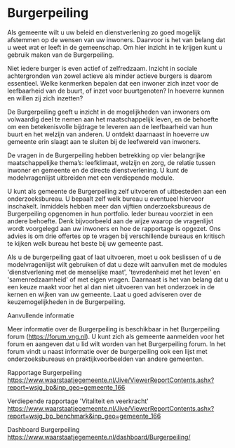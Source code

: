 # Burgerpeiling

Als gemeente wilt u uw beleid en dienstverlening zo goed mogelijk afstemmen op de wensen van uw inwoners. Daarvoor is het van belang dat u weet wat er leeft in de gemeenschap. Om hier inzicht in te krijgen kunt u gebruik maken van de Burgerpeiling.

Niet iedere burger is even actief of zelfredzaam. Inzicht in sociale achtergronden van zowel actieve als minder actieve burgers is daarom essentieel. Welke kenmerken bepalen dat een inwoner zich inzet voor de leefbaarheid van de buurt, of inzet voor buurtgenoten? In hoeverre kunnen en willen zij zich inzetten?

De Burgerpeiling geeft u inzicht in de mogelijkheden van inwoners om volwaardig deel te nemen aan het maatschappelijk leven, en de behoefte om een betekenisvolle bijdrage te leveren aan de leefbaarheid van hun buurt en het welzijn van anderen. U ontdekt daarnaast in hoeverre uw gemeente erin slaagt aan te sluiten bij de leefwereld van inwoners.

De vragen in de Burgerpeiling hebben betrekking op vier belangrijke maatschappelijke thema’s: leefklimaat, welzijn en zorg, de relatie tussen inwoner en gemeente en de directe dienstverlening. U kunt de modelvragenlijst uitbreiden met een verdiepende module.

U kunt als gemeente de Burgerpeiling zelf uitvoeren of uitbesteden aan een onderzoeksbureau. U bepaalt zelf welk bureau u eventueel hiervoor inschakelt. Inmiddels hebben meer dan vijftien onderzoeksbureaus de Burgerpeiling opgenomen in hun portfolio. Ieder bureau voorziet in een andere behoefte. Denk bijvoorbeeld aan de wijze waarop de vragenlijst wordt voorgelegd aan uw inwoners en hoe de rapportage is opgezet. Ons advies is om drie offertes op te vragen bij verschillende bureaus en kritisch te kijken welk bureau het beste bij uw gemeente past.

Als u de burgerpeiling gaat of laat uitvoeren, moet u ook beslissen of u de modelvragenlijst wilt gebruiken of dat u deze wilt aanvullen met de modules 'dienstverlening met de menselijke maat', 'tevredenheid met het leven' en 'samenredzaamheid' of met eigen vragen. Daarnaast is het van belang dat u een keuze maakt voor het al dan niet uitvoeren van het onderzoek in de kernen en wijken van uw gemeente. Laat u goed adviseren over de keuzemogelijkheden in de Burgerpeiling.

Aanvullende informatie

Meer informatie over de Burgerpeiling is beschikbaar in het Burgerpeiling forum (https://forum.vng.nl). U kunt zich als gemeente aanmelden voor het forum en aangeven dat u lid wilt worden van het Burgerpeiling forum. In het forum vindt u naast informatie over de burgerpeiling ook een lijst met onderzoeksbureaus en praktijkvoorbeelden van andere gemeenten. 

Rapportage Burgerpeiling
https://www.waarstaatjegemeente.nl/Jive/ViewerReportContents.ashx?report=wsjg_bp&inp_geo=gemeente_166

Verdiepende rapportage 'Vitaliteit en veerkracht'
https://www.waarstaatjegemeente.nl/Jive/ViewerReportContents.ashx?report=wsjg_bp_benchmark&inp_geo=gemeente_166

Dashboard Burgerpeiling
https://www.waarstaatjegemeente.nl/dashboard/Burgerpeiling/


